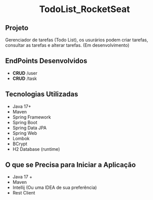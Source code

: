 <div align="center">

# TodoList_RocketSeat
</div>

## **Projeto**

Gerenciador de tarefas (Todo List), os usurários podem criar tarefas, consultar as tarefas e alterar tarefas. (Em desenvolvimento)

## **EndPoints Desenvolvidos**

- **CRUD** /user
- **CRUD** /task

## **Tecnologias Utilizadas**

- Java 17+ 
- Maven
- Spring Framework
- Spring Boot
- Spring Data JPA
- Spring Web
- Lombok
- BCrypt
- H2 Database (runtime)

## **O que se Precisa para Iniciar a Aplicação**

- Java 17 +
- Maven
- Intellij (Ou uma IDEA de sua preferência)
- Rest Client




